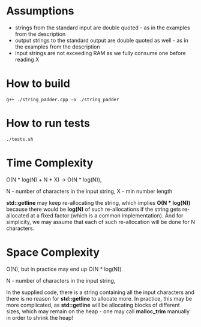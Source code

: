 # Assumptions

- strings from the standard input are double quoted - as in the examples from the description
- output strings to the standard output are double quoted as well - as in the examples from the description
- input strings are not exceeding RAM as we fully consume one before reading X 

# How to build
```
g++ ./string_padder.cpp -o ./string_padder 
```

# How to run tests
```
./tests.sh
```

# Time Complexity

O(N * log(N) + N * X) -> O(N * log(N)), 

N - number of characters in the input string, 
X - min number length

**std::getline** may keep re-allocating the string, which implies **O(N * log(N))** because there would be **log(N)** of such re-allocations if the string gets re-allocated at a fixed factor (which is a common implementation). And for simplicity, we may assume that each of such re-allocation will be done for N characters.

# Space Complexity

O(N), but in practice may end up O(N * log(N))

N - number of characters in the input string, 

In the supplied code, there is a string containing all the input characters and there is no reason for **std::getline** to allocate more. In practice, this may be more complicated, as **std::getline** will be allocating blocks of different sizes, which may remain on the heap - one may call **malloc_trim** manually in order to shrink the heap!
